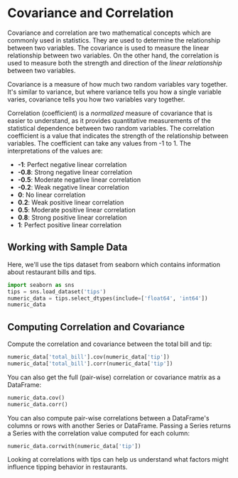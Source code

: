 # Covariance and Correlation

Covariance and correlation are two mathematical concepts which are commonly used in statistics. They are used to determine the relationship between two variables. The covariance is used to measure the linear relationship between two variables. On the other hand, the correlation is used to measure both the strength and direction of the _linear relationship_ between two variables.

Covariance is a measure of how much two random variables vary together. It's similar to variance, but where variance tells you how a single variable varies, covariance tells you how two variables vary together.

Correlation (coefficient) is a _normalized_ measure of covariance that is easier to understand, as it provides quantitative measurements of the statistical dependence between two random variables. The correlation coefficient is a value that indicates the strength of the relationship between variables. The coefficient can take any values from -1 to 1. The interpretations of the values are:

- **-1**: Perfect negative linear correlation
- **-0.8**: Strong negative linear correlation
- **-0.5**: Moderate negative linear correlation
- **-0.2**: Weak negative linear correlation
- **0**: No linear correlation
- **0.2**: Weak positive linear correlation
- **0.5**: Moderate positive linear correlation
- **0.8**: Strong positive linear correlation
- **1**: Perfect positive linear correlation

## Working with Sample Data

Here, we'll use the tips dataset from seaborn which contains information about restaurant bills and tips.

```python
import seaborn as sns
tips = sns.load_dataset('tips')
numeric_data = tips.select_dtypes(include=['float64', 'int64'])
numeric_data
```

## Computing Correlation and Covariance

Compute the correlation and covariance between the total bill and tip:

```python
numeric_data['total_bill'].cov(numeric_data['tip'])
numeric_data['total_bill'].corr(numeric_data['tip'])
```

You can also get the full (pair-wise) correlation or covariance matrix as a DataFrame:

```python
numeric_data.cov()
numeric_data.corr()
```

You can also compute pair-wise correlations between a DataFrame's columns or rows with another Series or DataFrame. Passing a Series returns a Series with the correlation value computed for each column:

```python
numeric_data.corrwith(numeric_data['tip'])
```

Looking at correlations with tips can help us understand what factors might influence tipping behavior in restaurants.
